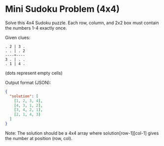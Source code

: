# Mini Sudoku Problem (4x4)

Solve this 4x4 Sudoku puzzle. Each row, column, and 2x2 box must contain the numbers 1-4 exactly once.

Given clues:
```
. 2 | 3 .
. . | . 2
----+----
3 . | . .
. 1 | 4 .
```

(dots represent empty cells)

Output format (JSON):
```json
{
  "solution": [
    [1, 2, 3, 4],
    [4, 3, 1, 2],
    [3, 4, 2, 1],
    [2, 1, 4, 3]
  ]
}
```

Note: The solution should be a 4x4 array where solution[row-1][col-1] gives the number at position (row, col).